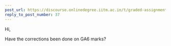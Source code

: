 ```yaml
---
post_url: https://discourse.onlinedegree.iitm.ac.in/t/graded-assignment-6/169283/44
reply_to_post_number: 37
---
```

Hi,

Have the corrections been done on GA6 marks?